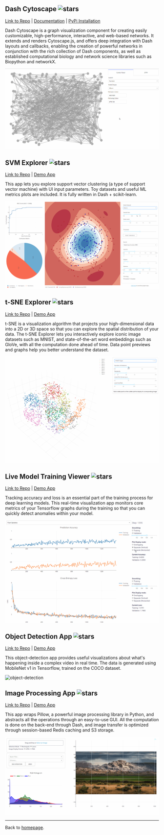 ## Dash Cytoscape ![stars](https://img.shields.io/github/stars/plotly/dash-cytoscape.svg)
[Link to Repo](https://github.com/plotly/dash-cytoscape) | [Documentation](https://dash.plot.ly/cytoscape) | [PyPi Installation](https://pypi.org/project/dash-cytoscape/)

Dash Cytoscape is a graph visualization component for creating easily customizable, high-performance, interactive, and web-based networks. It extends and renders Cytoscape.js, and offers deep integration with Dash layouts and callbacks, enabling the creation of powerful networks in conjunction with the rich collection of Dash components, as well as established computational biology and network science libraries such as Biopython and networkX.

![cytoscape](images/cytoscape.gif)


## SVM Explorer ![stars](https://img.shields.io/github/stars/plotly/dash-svm.svg)
[Link to Repo](https://github.com/plotly/dash-svm) | [Demo App](http://dash-svm.herokuapp.com/)

This app lets you explore support vector clustering (a type of support vector machine) with UI input parameters. Toy datasets and useful ML metrics plots are included. It is fully written in Dash + scikit-learn.

![svm](images/svm.gif)


## t-SNE Explorer ![stars](https://img.shields.io/github/stars/plotly/dash-tsne.svg)
[Link to Repo](https://github.com/plotly/dash-tsne) | [Demo App](https://dash-tsne.plot.ly/)

t-SNE is a visualization algorithm that projects your high-dimensional data into a 2D or 3D space so that you can explore the spatial distribution of your data. The t-SNE Explorer lets you interactively explore iconic image datasets such as MNIST, and state-of-the-art word embeddings such as GloVe, with all the computation done ahead of time. Data point previews and graphs help you better understand the dataset.

![tsne-image](images/tsne.gif)


## Live Model Training Viewer ![stars](https://img.shields.io/github/stars/plotly/dash-live-model-training.svg)
[Link to Repo](https://github.com/plotly/dash-live-model-training) | [Demo App](https://dash-live-model-training.plot.ly/)

Tracking accuracy and loss is an essential part of the training process for deep learning models. This real-time visualization app monitors core metrics of your Tensorflow graphs during the training so that you can quickly detect anomalies within your model.

![live-model-training](images/live-model-training.gif)


## Object Detection App ![stars](https://img.shields.io/github/stars/plotly/dash-object-detection.svg)
[Link to Repo](https://github.com/plotly/dash-object-detection) | [Demo App](https://dash-object-detection.plot.ly/)

This object-detection app provides useful visualizations about what's happening inside a complex video in real time. The data is generated using MobileNet v1 in Tensorflow, trained on the COCO dataset.

![object-detection](images/object-detection.gif)


## Image Processing App ![stars](https://img.shields.io/github/stars/plotly/dash-image-processing.svg)
[Link to Repo](https://github.com/plotly/dash-image-processing) | [Demo App](http://dash-image-processing.herokuapp.com/)

This app wraps Pillow, a powerful image processing library in Python, and abstracts all the operations through an easy-to-use GUI. All the computation is done on the back-end through Dash, and image transfer is optimized through session-based Redis caching and S3 storage.

![image-processing](images/image-processing.gif)


---

Back to [homepage](https://xinghanlu.com/).
